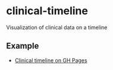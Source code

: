 # clinical-timeline
Visualization of clinical data on a timeline

## Example
- [Clinical timeline on GH Pages](https://http://cbioportal.github.io/clinical-timeline/)
